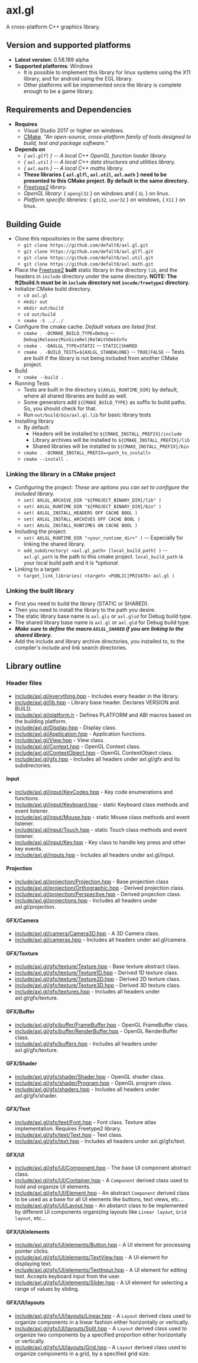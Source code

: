 
# axl.gl

A cross-platform C++ graphics library.

## Version and supported platforms

- **Latest version**: 0.58.189 alpha
- **Supported platforms**: Windows
  - It is possible to implement this library for linux systems using the X11 library, and for android using the EGL library.
  - Other platforms will be implemented once the library is complete enough to be a game library.

## Requirements and Dependencies

- **Requires**
  - Visual Studio 2017 or higher on windows.
  - [CMake](https://cmake.org/download). *"An open-source, cross-platform family of tools designed to build, test and package software."*
- **Depends on**
  - *{ `axl.glfl` } -- A local C++ OpenGL function loader library.*
  - *{ `axl.util` } -- A local C++ data structures and utilities library.*
  - *{ `axl.math` } -- A local C++ maths library.*
  - **These libraries { `axl.glfl`, `axl.util`, `axl.math` } need to be presented to this CMake project. By default in the same directory.**
  - *[Freetype2](https://www.freetype.org/) library*.
  - *OpenGL library*: { `opengl32` } on windows and { `GL` } on linux.
  - *Platform specific libraries:* { `gdi32`, `user32` } on windows, { `X11` } on linux.

## Building Guide

- Clone this repositories in the same directory:
  - `git clone https://github.com/defalt8/axl.gl.git`
  - `git clone https://github.com/defalt8/axl.glfl.git`
  - `git clone https://github.com/defalt8/axl.util.git`
  - `git clone https://github.com/defalt8/axl.math.git`
- Place the [Freetype2](https://www.freetype.org/) **built** static library in the directory `lib`, and the headers in `include` directory under the same directory. **NOTE: The ft2build.h must be in `include` directory not `incude/freetype2` directory.**
- Initialize CMake build directory.
  - `cd axl.gl`
  - `mkdir out`
  - `mkdir out/build`
  - `cd out/build`
  - `cmake -S ../../`
- Configure the cmake cache. *Default values are listed first.*
  - `cmake . -DCMAKE_BUILD_TYPE=Debug` -- `Debug|Release|MinSizeRel|RelWithDebInfo`
  - `cmake . -DAXLGL_TYPE=STATIC` -- `STATIC|SHARED`
  - `cmake . -BUILD_TESTS=${AXLGL_STANDALONE}` -- `TRUE|FALSE` -- Tests are built if the library is not being included from another CMake project.
- Build
  - `cmake --build .`
- Running Tests
  - Tests are built in the directory `${AXLGL_RUNTIME_DIR}` by default, where all shared libraries are build as well.
  - Some generators add `${CMAKE_BUILD_TYPE}` as suffix to build paths. So, you should check for that.
  - Run `out/build/bin/axl.gl.lib` for basic library tests
- Installing library
  - By default:
    - Headers will be installed to `${CMAKE_INSTALL_PREFIX}/include`
    - Library archives will be installed to `${CMAKE_INSTALL_PREFIX}/lib`
    - Shared libraries will be installed to `${CMAKE_INSTALL_PREFIX}/bin`
  - `cmake . -DCMAKE_INSTALL_PREFIX=<path_to_install>`
  - `cmake --install .`

### Linking the library in a CMake project

- Configuring the project: *These are options you can set to configure the included library.*
  - `set( AXLGL_ARCHIVE_DIR "${PROJECT_BINARY_DIR}/lib" )`
  - `set( AXLGL_RUNTIME_DIR "${PROJECT_BINARY_DIR}/bin" )`
  - `set( AXLGL_INSTALL_HEADERS OFF CACHE BOOL )`
  - `set( AXLGL_INSTALL_ARCHIVES OFF CACHE BOOL )`
  - `set( AXLGL_INSTALL_RUNTIMES ON CACHE BOOL )`
- Including the project:
  - `set( AXLGL_RUNTIME_DIR "<your_runtime_dir>" )` -- Especially for linking the shared library.
  - `add_subdirectory( <axl.gl_path> [local_build_path] )` -- `axl.gl_path` is the path to this cmake project. `local_build_path` is your local build path and it is *\*optional*.
- Linking to a target:
  - `target_link_libraries( <target> <PUBLIC|PRIVATE> axl.gl )`

### Linking the built library

- First you need to build the library (STATIC or SHARED).
- Then you need to install the library to the path you desire.
- The static library base name is `axl.gls` or `axl.glsd` for Debug build type.
- The shared library base name is `axl.gl` or `axl.gld` for Debug build type.
- ***Make sure to define the macro `AXLGL_SHARED` if you are linking to the shared library.***
- Add the include and library archive directories, you installed to, to the compiler's include and link search directories.

## Library outline

### Header files

- [include/axl.gl/everything.hpp](/include/axl.gl/everything.hpp) - Includes every header in the library.
- [include/axl.gl/lib.hpp](/include/axl.gl/lib.hpp) - Library base header. Declares VERSION and BUILD.
- [include/axl.gl/platform.h](/include/axl.gl/platform.h) - Defines PLATFORM and ABI macros based on the building platform.
- [include/axl.gl/Display.hpp](/include/axl.gl/Display.hpp) - Display class.
- [include/axl.gl/Application.hpp](/include/axl.gl/Application.hpp) - Application functions.
- [include/axl.gl/View.hpp](/include/axl.gl/View.hpp) - View class.
- [include/axl.gl/Context.hpp](/include/axl.gl/Context.hpp) - OpenGL Context class.
- [include/axl.gl/ContextObject.hpp](/include/axl.gl/ContextObject.hpp) - OpenGL ContextObject class.
- [include/axl.gl/gfx.hpp](/include/axl.gl/gfx.hpp) - Includes all headers under axl.gl/gfx and its subdirectories.

#### Input

- [include/axl.gl/input/KeyCodes.hpp](/include/axl.gl/input/KeyCodes.hpp) - Key code enumerations and functions.
- [include/axl.gl/input/Keyboard.hpp](/include/axl.gl/input/Keyboard.hpp) - static Keyboard class methods and event listener.
- [include/axl.gl/input/Mouse.hpp](/include/axl.gl/input/Mouse.hpp) - static Mouse class methods and event listener.
- [include/axl.gl/input/Touch.hpp](/include/axl.gl/input/Touch.hpp) - static Touch class methods and event listener.
- [include/axl.gl/input/Key.hpp](/include/axl.gl/input/Key.hpp) - Key class to handle key press and other key events.
- [include/axl.gl/inputs.hpp](/include/axl.gl/inputs.hpp) - Includes all headers under axl.gl/input.

#### Projection

- [include/axl.gl/projection/Projection.hpp](/include/axl.gl/projection/Projection.hpp) - Base projection class
- [include/axl.gl/projection/Orthographic.hpp](/include/axl.gl/projection/Orthographic.hpp) - Derived projection class.
- [include/axl.gl/projection/Perspective.hpp](/include/axl.gl/projection/Perspective.hpp) - Derived projection class.
- [include/axl.gl/projections.hpp](/include/axl.gl/projections.hpp) - Includes all headers under axl.gl/projection.

#### GFX/Camera

- [include/axl.gl/camera/Camera3D.hpp](/include/axl.gl/camera/Camera3D.hpp) - A 3D Camera class.
- [include/axl.gl/cameras.hpp](/include/axl.gl/cameras.hpp) - Includes all headers under axl.gl/camera.

#### GFX/Texture

- [include/axl.gl/gfx/texture/Texture.hpp](/include/axl.gl/gfx/texture/Texture.hpp) - Base texture abstract class.
- [include/axl.gl/gfx/texture/Texture1D.hpp](/include/axl.gl/gfx/texture/Texture1D.hpp) - Derived 1D texture class.
- [include/axl.gl/gfx/texture/Texture2D.hpp](/include/axl.gl/gfx/texture/Texture2D.hpp) - Derived 2D texture class.
- [include/axl.gl/gfx/texture/Texture3D.hpp](/include/axl.gl/gfx/texture/Texture3D.hpp) - Derived 3D texture class.
- [include/axl.gl/gfx/textures.hpp](/include/axl.gl/gfx/textures.hpp) - Includes all headers under axl.gl/gfx/texture.

#### GFX/Buffer

- [include/axl.gl/gfx/buffer/FrameBuffer.hpp](/include/axl.gl/gfx/buffer/FrameBuffer.hpp) - OpenGL FrameBuffer class.
- [include/axl.gl/gfx/buffer/RenderBuffer.hpp](/include/axl.gl/gfx/buffer/RenderBuffer.hpp) - OpenGL RenderBuffer class.
- [include/axl.gl/gfx/buffers.hpp](/include/axl.gl/gfx/buffers.hpp) - Includes all headers under axl.gl/gfx/texture.

#### GFX/Shader

- [include/axl.gl/gfx/shader/Shader.hpp](/include/axl.gl/gfx/shader/Shader.hpp) - OpenGL shader class.
- [include/axl.gl/gfx/shader/Program.hpp](/include/axl.gl/gfx/shader/Program.hpp) - OpenGL program class.
- [include/axl.gl/gfx/shaders.hpp](/include/axl.gl/gfx/shaders.hpp) - Includes all headers under axl.gl/gfx/shader.

#### GFX/Text

- [include/axl.gl/gfx/text/Font.hpp](/include/axl.gl/gfx/text/Font.hpp) - Font class. Texture atlas implementation. Requires Freetype2 library.
- [include/axl.gl/gfx/text/Text.hpp](/include/axl.gl/gfx/text/Text.hpp) - Text class.
- [include/axl.gl/gfx/text.hpp](/include/axl.gl/gfx/text.hpp) - Includes all headers under axl.gl/gfx/text.

#### GFX/UI

- [include/axl.gl/gfx/UI/Component.hpp](/include/axl.gl/gfx/UI/Component.hpp) - The base UI component abstract class.
- [include/axl.gl/gfx/UI/Container.hpp](/include/axl.gl/gfx/UI/Container.hpp) - A `Component` derived class used to hold and organize UI elements.
- [include/axl.gl/gfx/UI/Element.hpp](/include/axl.gl/gfx/UI/Element.hpp) - An abstract `Component` derived class to be used as a base for all UI elements like buttons, text views, etc...
- [include/axl.gl/gfx/UI/Layout.hpp](/include/axl.gl/gfx/UI/Layout.hpp) - An abstarct class to be implemented by different UI components organizing layouts like `Linear layout`, `Grid layout`, etc...

#### GFX/UI/elements

- [include/axl.gl/gfx/UI/elements/Button.hpp](/include/axl.gl/gfx/UI/elements/Button.hpp) - A UI element for processing pointer clicks.
- [include/axl.gl/gfx/UI/elements/TextView.hpp](/include/axl.gl/gfx/UI/elements/TextView.hpp) - A UI element for displaying text.
- [include/axl.gl/gfx/UI/elements/TextInput.hpp](/include/axl.gl/gfx/UI/elements/TextInput.hpp) - A UI element for editing text. Accepts keyboard input from the user.
- [include/axl.gl/gfx/UI/elements/Slider.hpp](/include/axl.gl/gfx/UI/elements/Slider.hpp) - A UI element for selecting a range of values by sliding.

#### GFX/UI/layouts

- [include/axl.gl/gfx/UI/layouts/Linear.hpp](/include/axl.gl/gfx/UI/layouts/Linear.hpp) - A `Layout` derived class used to organize components in a linear fashion either horizontally or vertically.
- [include/axl.gl/gfx/UI/layouts/Split.hpp](/include/axl.gl/gfx/UI/layouts/Split.hpp) - A `Layout` derived class used to organize two components by a specified proportion either horizontally or vertically.
- [include/axl.gl/gfx/UI/layouts/Grid.hpp](/include/axl.gl/gfx/UI/layouts/Grid.hpp) - A `Layout` derived class used to organize components in a grid, by a specified grid size.
